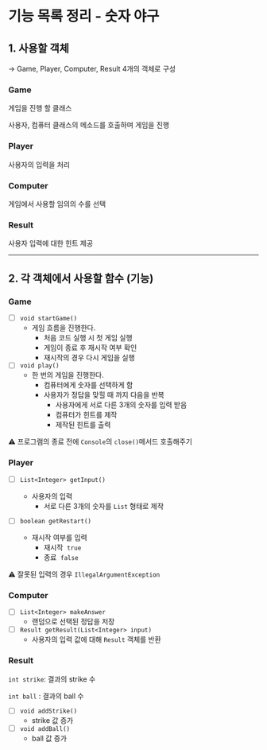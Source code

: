 # 기능 목록 정리 - 숫자 야구

## 1. 사용할 객체

→ Game, Player, Computer, Result 4개의 객체로 구성

### Game

게임을 진행 할 클래스

사용자, 컴퓨터 클래스의 메소드를 호출하며 게임을 진행

### Player

사용자의 입력을 처리

### Computer

게임에서 사용할 임의의 수를 선택

### Result

사용자 입력에 대한 힌트 제공

---

## 2. 각 객체에서 사용할 함수 (기능)

### Game

- [ ]  `void startGame()`
    - 게임 흐름을 진행한다.
        - 처음 코드 실행 시 첫 게임 실행
        - 게임이 종료 후 재시작 여부 확인
        - 재시작의 경우 다시 게임을 실행
- [ ]  `void play()`
    - 한 번의 게임을 진행한다.
        - 컴퓨터에게 숫자를 선택하게 함
        - 사용자가 정답을 맞힐 때 까지 다음을 반복
            - 사용자에게 서로 다른 3개의 숫자를 입력 받음
            - 컴퓨터가 힌트를 제작
            - 제작된 힌트를 출력

⚠️ 프로그램의 종료 전에 `Console`의 `close()`메서드 호출해주기

### Player

- [ ]  `List<Integer> getInput()`
    - 사용자의 입력
        - 서로 다른 3개의 숫자를 `List` 형태로 제작

- [ ]  `boolean getRestart()`
    - 재시작 여부를 입력
        - 재시작  `true`
        - 종료  `false`

⚠️ 잘못된 입력의 경우 `IllegalArgumentException`

### Computer

- [ ]  `List<Integer> makeAnswer`
    - 랜덤으로 선택된 정답을 저장
- [ ]  `Result getResult(List<Integer> input)`
    - 사용자의 입력 값에 대해 `Result` 객체를 반환

### Result

`int strike`: 결과의 strike 수

`int ball` : 결과의 ball 수

- [ ]  `void addStrike()`
    - strike 값 증가
- [ ]  `void addBall()`
    - ball 값 증가